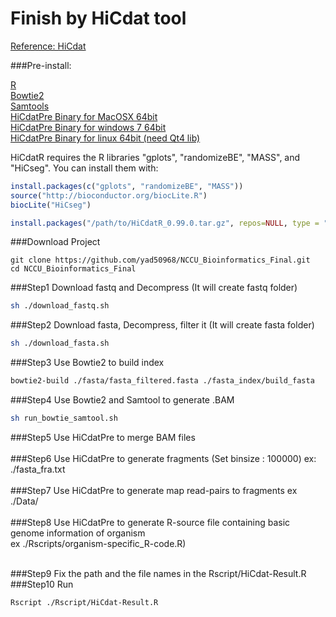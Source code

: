 Finish by HiCdat tool
=========================

[Reference: HiCdat](https://github.com/MWSchmid/HiCdat)

###Pre-install:

[R](https://www.r-project.org/)</br>
[Bowtie2](http://bowtie-bio.sourceforge.net/bowtie2/index.shtml)</br>
[Samtools](http://samtools.sourceforge.net/)</br>
[HiCdatPre Binary for MacOSX 64bit](https://github.com/MWSchmid/HiCdat/blob/master/other/mac_64bit.zip?raw=true)</br>
[HiCdatPre Binary for windows 7 64bit](https://github.com/MWSchmid/HiCdat/blob/master/other/windows_64bit.zip?raw=true)</br>
[HiCdatPre Binary for linux 64bit (need Qt4 lib)](https://github.com/MWSchmid/HiCdat/blob/master/other/linux_64bit.zip?raw=true)</br>

HiCdatR requires the R libraries "gplots", "randomizeBE", "MASS", and "HiCseg". You can install them with:
```r
install.packages(c("gplots", "randomizeBE", "MASS"))
source("http://bioconductor.org/biocLite.R")
biocLite("HiCseg")

install.packages("/path/to/HiCdatR_0.99.0.tar.gz", repos=NULL, type = "source")
```


###Download Project
```
git clone https://github.com/yad50968/NCCU_Bioinformatics_Final.git
cd NCCU_Bioinformatics_Final
```

###Step1 
Download fastq and Decompress (It will create fastq folder)
```sh
sh ./download_fastq.sh
```


###Step2 
Download fasta, Decompress, filter it (It will create fasta folder)
```sh
sh ./download_fasta.sh
```

###Step3 
Use Bowtie2 to build index
```sh
bowtie2-build ./fasta/fasta_filtered.fasta ./fasta_index/build_fasta
```

###Step4 
Use Bowtie2 and Samtool to generate .BAM
```sh
sh run_bowtie_samtool.sh
```

###Step5 
Use HiCdatPre to merge BAM files<br><br>
###Step6 
Use HiCdatPre to generate fragments (Set binsize : 100000) ex: ./fasta_fra.txt</br></br>
###Step7 
Use HiCdatPre to generate map read-pairs to fragments ex ./Data/<br></br>
###Step8 
Use HiCdatPre to generate R-source file containing basic genome information of organism<br>ex ./Rscripts/organism-specific_R-code.R)</br></br>

###Step9 
Fix the path and the file names in the Rscript/HiCdat-Result.R <br>
###Step10 
Run
```sh
Rscript ./Rscript/HiCdat-Result.R
```

